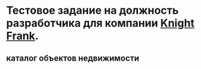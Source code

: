# Тестовое задание на должность разработчика для компании  [Knight Frank](https://kf.expert/).

## каталог объектов недвижимости 
```

```

